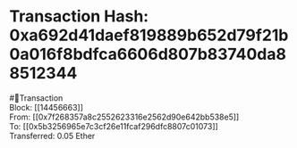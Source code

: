 
Transaction Hash: 0xa692d41daef819889b652d79f21b0a016f8bdfca6606d807b83740da88512344
====================================================================================
  
#💸Transaction  
Block: [[14456663]]  
From: [[0x7f268357a8c2552623316e2562d90e642bb538e5]]  
To: [[0x5b3256965e7c3cf26e11fcaf296dfc8807c01073]]  
Transferred: 0.05 Ether